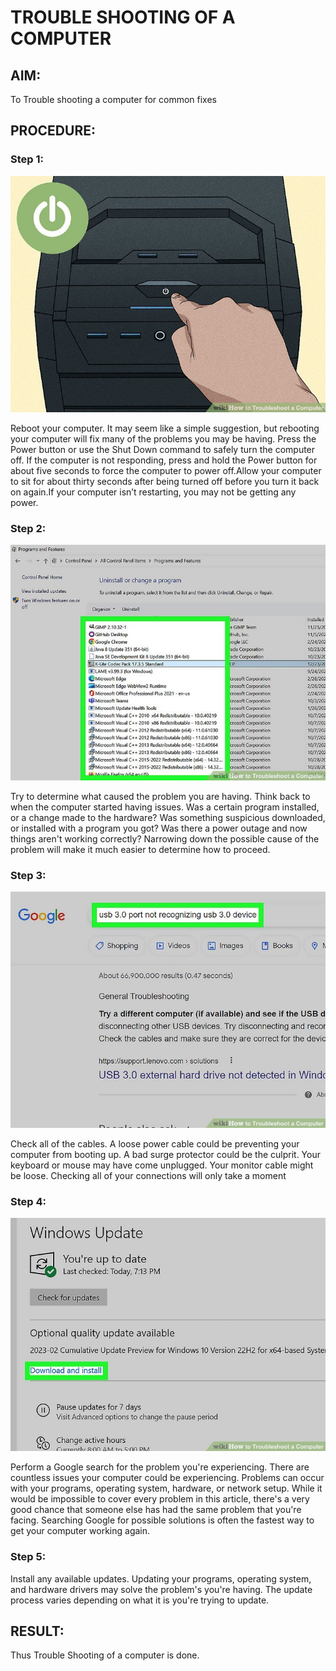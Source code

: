 # TROUBLE SHOOTING OF A COMPUTER

## AIM:

To Trouble shooting a computer for common fixes

## PROCEDURE:

### Step 1:

![](3.1.jpg)

Reboot your computer. It may seem like a simple suggestion, but
rebooting your computer will fix many of the problems you may be having.
Press the Power button or use the Shut Down command to safely turn the
computer off. If the computer is not responding, press and hold the Power
button for about five seconds to force the computer to power off.Allow
your computer to sit for about thirty seconds after being turned off before
you turn it back on again.If your computer isn’t restarting, you may not be
getting any power.


### Step 2:

![](3.2.jpg)

Try to determine what caused the problem you are having. Think back to
when the computer started having issues. Was a certain program installed,
or a change made to the hardware? Was something suspicious
downloaded, or installed with a program you got? Was there a power
outage and now things aren't working correctly? Narrowing down the
possible cause of the problem will make it much easier to determine how
to proceed.

### Step 3:

![](3.3.jpg)

Check all of the cables. A loose power cable could be preventing your
computer from booting up. A bad surge protector could be the culprit.
Your keyboard or mouse may have come unplugged. Your monitor
cable might be loose. Checking all of your connections will only take a
moment

### Step 4:

![](3.4.jpg)

Perform a Google search for the problem you're experiencing. There
are countless issues your computer could be experiencing. Problems
can occur with your programs, operating system, hardware, or
network setup. While it would be impossible to cover every problem
in this article, there's a very good chance that someone else has had
the same problem that you're facing. Searching Google for possible
solutions is often the fastest way to get your computer working again.

### Step 5:

Install any available updates. Updating your programs, operating system,
and hardware drivers may solve the problem's you're having. The update
process varies depending on what it is you're trying to update.

## RESULT:

Thus Trouble Shooting of a computer is done.
